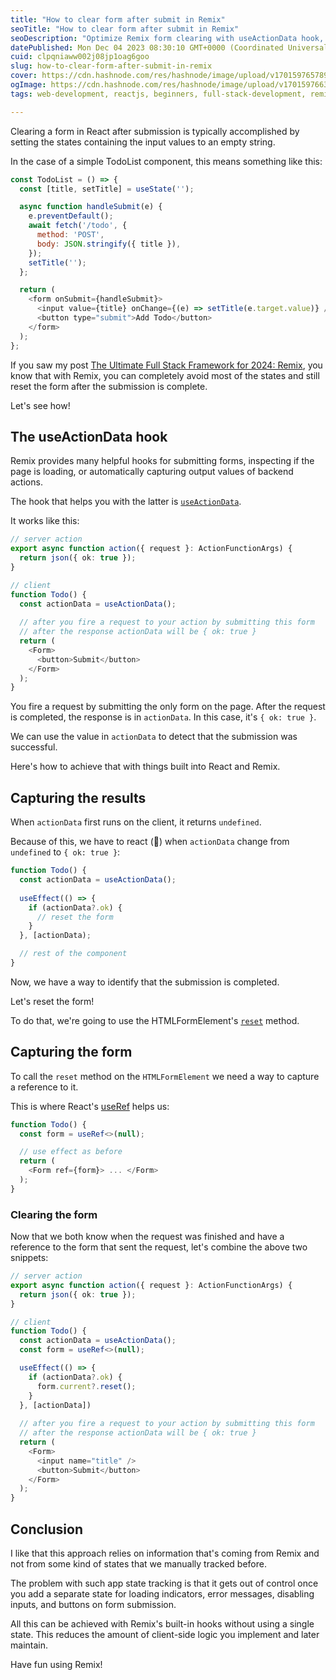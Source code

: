 ```yaml
---
title: "How to clear form after submit in Remix"
seoTitle: "How to clear form after submit in Remix"
seoDescription: "Optimize Remix form clearing with useActionData hook, HTMLFormElement's reset, and React's useRef, minimizing client-side logic"
datePublished: Mon Dec 04 2023 08:30:10 GMT+0000 (Coordinated Universal Time)
cuid: clpqniaww002j08jp1oag6goo
slug: how-to-clear-form-after-submit-in-remix
cover: https://cdn.hashnode.com/res/hashnode/image/upload/v1701597657891/5618031c-305c-4dae-adfb-688cfc55e237.png
ogImage: https://cdn.hashnode.com/res/hashnode/image/upload/v1701597663339/318406fc-4ca8-49d4-96f5-a3bfc61793ec.png
tags: web-development, reactjs, beginners, full-stack-development, remix

---
```


Clearing a form in React after submission is typically accomplished by setting the states containing the input values to an empty string.

In the case of a simple TodoList component, this means something like this:

```javascript
const TodoList = () => {
  const [title, setTitle] = useState('');

  async function handleSubmit(e) {
    e.preventDefault();
    await fetch('/todo', {
      method: 'POST',
      body: JSON.stringify({ title }),
    });
    setTitle('');
  };

  return (
    <form onSubmit={handleSubmit}>
      <input value={title} onChange={(e) => setTitle(e.target.value)} />
      <button type="submit">Add Todo</button>
    </form>
  );
};
```

If you saw my post [The Ultimate Full Stack Framework for 2024: Remix](https://akoskm.com/the-ultimate-full-stack-framework-for-2024-remix), you know that with Remix, you can completely avoid most of the states and still reset the form after the submission is complete.

Let's see how!

## The useActionData hook

Remix provides many helpful hooks for submitting forms, inspecting if the page is loading, or automatically capturing output values of backend actions.

The hook that helps you with the latter is [`useActionData`](https://remix.run/docs/en/main/hooks/use-action-data).

It works like this:

```typescript
// server action
export async function action({ request }: ActionFunctionArgs) {
  return json({ ok: true });
}

// client
function Todo() {
  const actionData = useActionData();
  
  // after you fire a request to your action by submitting this form
  // after the response actionData will be { ok: true }
  return (
    <Form>
      <button>Submit</button>
    </Form>
  );
}
```

You fire a request by submitting the only form on the page. After the request is completed, the response is in `actionData`. In this case, it's `{ ok: true }`.

We can use the value in `actionData` to detect that the submission was successful.

Here's how to achieve that with things built into React and Remix.

## Capturing the results

When `actionData` first runs on the client, it returns `undefined`.

Because of this, we have to react (🥁) when `actionData` change from `undefined` to `{ ok: true }`:

```typescript
function Todo() {
  const actionData = useActionData();
  
  useEffect(() => {
    if (actionData?.ok) {
      // reset the form
    }
  }, [actionData);

  // rest of the component
}
```

Now, we have a way to identify that the submission is completed.

Let's reset the form!

To do that, we're going to use the HTMLFormElement's [`reset`](https://developer.mozilla.org/en-US/docs/Web/API/HTMLFormElement/reset) method.

## Capturing the form

To call the `reset` method on the `HTMLFormElement` we need a way to capture a reference to it.

This is where React's [useRef](https://react.dev/reference/react/useRef) helps us:

```typescript
function Todo() {
  const form = useRef<>(null);

  // use effect as before
  return (
    <Form ref={form}> ... </Form>
  );
}
```

### Clearing the form

Now that we both know when the request was finished and have a reference to the form that sent the request, let's combine the above two snippets:

```typescript
// server action
export async function action({ request }: ActionFunctionArgs) {
  return json({ ok: true });
}

// client
function Todo() {
  const actionData = useActionData();
  const form = useRef<>(null);

  useEffect(() => {
    if (actionData?.ok) {
      form.current?.reset();
    }
  }, [actionData])
  
  // after you fire a request to your action by submitting this form
  // after the response actionData will be { ok: true }
  return (
    <Form>
      <input name="title" />
      <button>Submit</button>
    </Form>
  );
}
```

## Conclusion

I like that this approach relies on information that's coming from Remix and not from some kind of states that we manually tracked before.

The problem with such app state tracking is that it gets out of control once you add a separate state for loading indicators, error messages, disabling inputs, and buttons on form submission.

All this can be achieved with Remix's built-in hooks without using a single state. This reduces the amount of client-side logic you implement and later maintain.

Have fun using Remix!